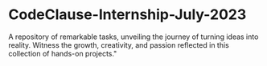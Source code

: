 # CodeClause-Internship-July-2023
A repository of remarkable tasks, unveiling the journey of turning ideas into reality. Witness the growth, creativity, and passion reflected in this collection of hands-on projects."
